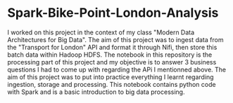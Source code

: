 # Spark-Bike-Point-London-Analysis
I worked on this project in the context of my class "Modern Data Architectures for Big Data". The aim of this project was to ingest data from the "Transport for London" API and format it through Nifi, then store this batch data within Hadoop HDFS. The notebook in this repository is the processing part of this project and my objective is to answer 3 business questions I had to come up with regarding the APi I mentionned above. The aim of this project was to put into practice everything I learnt regarding ingestion, storage and processing. This notebook contains python code with Spark and is a basic introduction to big data processing. 
